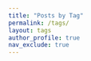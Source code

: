 ```yaml
---
title: "Posts by Tag"
permalink: /tags/
layout: tags
author_profile: true
nav_exclude: true
---
```

